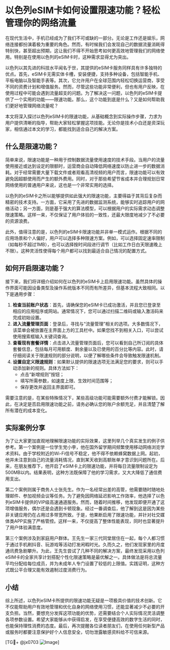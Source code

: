 # 以色列eSIM卡如何设置限速功能？轻松管理你的网络流量

在现代生活中，手机已经成为了我们不可或缺的一部分。无论是工作还是娱乐，网络连接都扮演着极为重要的角色。然而，有时候我们会发现自己的数据流量消耗得特别快，甚至超出预期，这让我们不得不开始思考如何更高效地管理我们的网络使用。特别是在使用以色列的eSIM卡时，这种需求显得尤为突出。

以色列以其先进的科技水平闻名于世，其提供的eSIM卡服务同样具有许多独特的优点。首先，eSIM卡无需实体卡槽，安装便捷，支持多种设备，包括智能手机、平板电脑以及智能手表等。其次，它允许用户在全球范围内轻松切换运营商，享受不同的资费计划和增值服务。然而，尽管这些功能非常便利，但也有用户反映，在使用过程中可能会遇到流量超支的问题。为了解决这一问题，以色列的eSIM卡提供了一个实用的功能——限速功能。那么，这个功能到底是什么？又是如何帮助我们更好地管理网络流量呢？

本文将深入探讨以色列eSIM卡的限速功能，从基础概念到实际操作步骤，力求为用户提供清晰的指导，帮助大家轻松掌握这项技能。无论你是技术小白还是资深玩家，相信通过本文的学习，都能找到适合自己的解决方案。

## 什么是限速功能？

简单来说，限速功能是一种用于控制数据流量使用速度的技术手段。当用户的流量使用接近或达到设定的限额时，运营商会自动降低网络速度以防止进一步的数据消耗。对于经常需要大量下载文件或者观看高清视频的用户而言，限速功能可以有效避免因超额使用而产生的额外费用。同时，对于那些希望节省成本并合理规划日常网络使用的普通用户来说，这也是一个非常实用的选择。

以色列的eSIM卡之所以能够提供如此强大的限速功能，主要得益于其背后复杂而精密的技术支持。一方面，它采用了先进的数据监测系统，能够实时追踪用户的网络活动；另一方面，则是基于强大的算法模型，可以根据用户的实际需求动态调整限速策略。这样一来，不仅保证了用户体验的一致性，还最大限度地减少了不必要的资源浪费。

此外，值得注意的是，以色列的eSIM卡限速功能并非单一模式运作。根据不同的应用场景和个人偏好，用户可以选择多种限速方案。例如，可以选择固定速率限制（如每秒不超过1MB），也可以选择按时间段进行调节（比如工作日白天限速晚上不限）。这种灵活性使得每个用户都可以找到最适合自己情况的配置方式。

## 如何开启限速功能？

接下来，我们将详细介绍如何在以色列的eSIM卡上启用限速功能。虽然具体的操作界面可能因设备类型及操作系统版本不同而有所差异，但基本流程大致相同。以下是通用步骤：

1. **检查当前账户状态**：首先，请确保您的eSIM卡已成功激活，并且您已登录至相应的应用程序或网站。通常情况下，您可以通过扫描二维码或输入激活码来完成初始设置。
2. **进入流量管理页面**：登录后，寻找与“流量管理”相关的选项。大多数情况下，该菜单会被放置在主界面上方的工具栏中。如果您找不到相关入口，可以尝试使用搜索框输入关键词查询。
3. **查看现有套餐详情**：点击进入流量管理页面后，您可以看到自己所订阅的具体套餐信息，包括每月可用额度、剩余量以及已使用的百分比等内容。此时，请仔细阅读关于限速规则的部分说明，以便了解哪些条件会导致触发限速机制。
4. **设置自定义限速规则**：如果默认提供的限速选项无法满足您的要求，则可以手动添加新的规则。具体方法如下：
   - 点击“新增规则”按钮；
   - 填写所需参数，如速度上限、生效时间范围等；
   - 保存更改并返回主界面即可。

需要注意的是，在某些特殊情况下，某些高级功能可能需要额外付费才能解锁。因此，在决定是否启用限速功能之前，请务必确认您的账户余额充足，并且清楚了解所有潜在的成本变化。

## 实际案例分享

为了让大家更加直观地理解限速功能的实际效果，这里列举几个真实发生的例子供参考。第一个案例是一位学生党小李，他在国外留学期间频繁使用移动网络浏览学术资料。由于学校附近的Wi-Fi信号不稳定，他不得不依赖蜂窝数据上网。起初，他并未注意到自己的流量消耗情况，直到某天收到高额账单才意识到问题所在。后来，在朋友推荐下，他开启了eSIM卡上的限速功能，并将每日流量限制设定为500MB以内。结果表明，这种方法既保障了他的学习需求，又大大降低了通信费用支出。

第二个案例则属于商务人士张先生。作为一名经常出差的高管，他需要随时随地处理邮件、参加视频会议等任务。为了避免因网络延迟影响工作效率，他选择了以色列eSIM卡提供的VIP级高速通道服务。然而，随着时间推移，他发现即便开通了这项增值服务，偶尔还是会遇到卡顿现象。经过一番调查后，他了解到这是因为某些非关键应用仍在占用过多带宽所致。于是，他果断启用了限速功能，并针对社交媒体类APP实施了严格管控。这样一来，不仅提高了整体性能表现，同时也显著提升了用户体验满意度。

第三个案例涉及到家庭用户群体。王先生一家三代同堂居住在一起，每个人都习惯于通过手机刷抖音、玩游戏等活动打发闲暇时光。久而久之，他们发现家里的月度通讯费急剧攀升。为此，王先生尝试了几种不同的解决方案，最终发现采用以色列eSIM卡的全家共享计划搭配个性化限速策略是最优解之一。具体做法是将总流量平均分配给每位成员，并为未成年人专门设置了较低的上限值。实践证明，这种方式既公平合理又能有效遏制过度消费行为。

## 小结

综上所述，以色列eSIM卡所提供的限速功能无疑是一项极具价值的技术创新。它不仅能帮助用户有效地管理和优化自身的网络使用习惯，还能显著减少不必要的开支负担。当然，要想充分发挥这项功能的优势，还需要结合个人实际情况灵活调整各项参数设置。希望大家能够从中获得启发，在享受便捷高效的数字生活的同时，也能保持理性消费的态度。最后，再次提醒各位读者朋友们，在使用任何新型产品或服务时都要注意保护好个人信息安全，切勿泄露敏感资料给不可信来源。

[TG💪+ @jx0703 ![Image](https://github.com/user-attachments/assets/dbca1d08-cadb-493c-b0ec-ad6f7a83f270)]